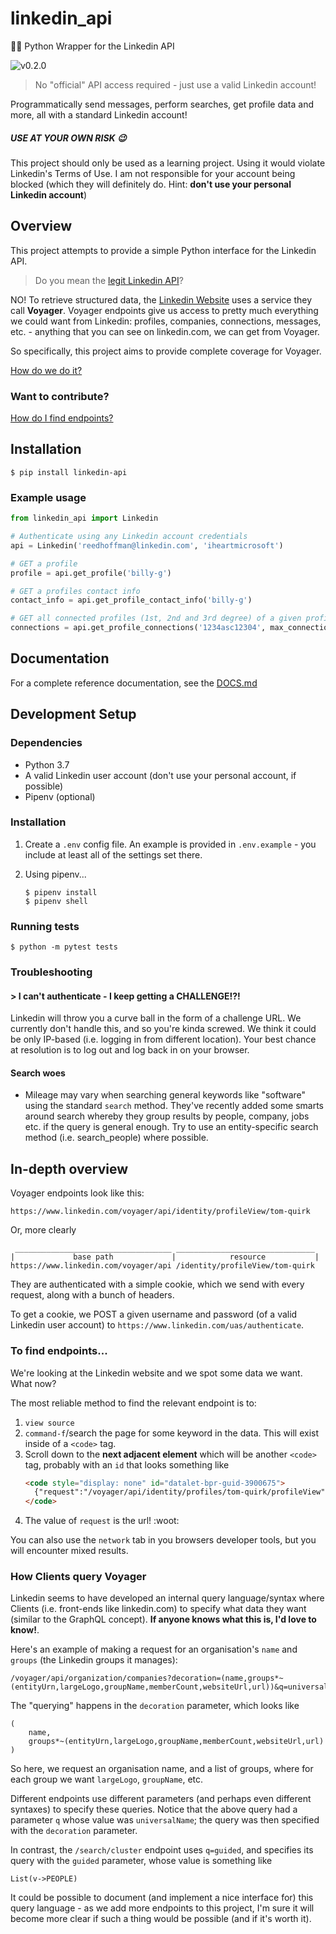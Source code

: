 # linkedin_api

👨‍💼 Python Wrapper for the Linkedin API

![v0.2.0](https://img.shields.io/badge/PyPI-v0.2.0-blue.svg)

> No "official" API access required - just use a valid Linkedin account!

Programmatically send messages, perform searches, get profile data and more, all with a standard Linkedin account!

##### USE AT YOUR OWN RISK 😉
This project should only be used as a learning project. Using it would violate Linkedin's Terms of Use. I am not responsible for your account being blocked (which they will definitely do. Hint: **don't use your personal Linkedin account**)

## Overview

This project attempts to provide a simple Python interface for the Linkedin API.

> Do you mean the [legit Linkedin API](https://developer.linkedin.com/)?

NO! To retrieve structured data, the [Linkedin Website](https://linkedin.com) uses a service they call **Voyager**. Voyager endpoints give us access to pretty much everything we could want from Linkedin: profiles, companies, connections, messages, etc. - anything that you can see on linkedin.com, we can get from Voyager.

So specifically, this project aims to provide complete coverage for Voyager.

[How do we do it?](#in-depth-overview)

### Want to contribute?
[How do I find endpoints?](to-find-endpoints)

## Installation
```
$ pip install linkedin-api
```

### Example usage

```python
from linkedin_api import Linkedin

# Authenticate using any Linkedin account credentials
api = Linkedin('reedhoffman@linkedin.com', 'iheartmicrosoft')

# GET a profile
profile = api.get_profile('billy-g')

# GET a profiles contact info
contact_info = api.get_profile_contact_info('billy-g')

# GET all connected profiles (1st, 2nd and 3rd degree) of a given profile
connections = api.get_profile_connections('1234asc12304', max_connections=200)
```

## Documentation
For a complete reference documentation, see the [DOCS.md](https://github.com/tomquirk/linkedin-api/blob/master/DOCS.md)

## Development Setup

### Dependencies

* Python 3.7
* A valid Linkedin user account (don't use your personal account, if possible)
* Pipenv (optional)

### Installation

1. Create a `.env` config file. An example is provided in `.env.example` - you include at least all of the settings set there.
2. Using pipenv...

    ```
    $ pipenv install
    $ pipenv shell
    ```

### Running tests

```
$ python -m pytest tests
```

### Troubleshooting

#### > I can't authenticate - I keep getting a CHALLENGE!?!

Linkedin will throw you a curve ball in the form of a challenge URL. We currently don't handle this, and so you're kinda screwed. We think it could be only IP-based (i.e. logging in from different location). Your best chance at resolution is to log out and log back in on your browser.

#### Search woes
- Mileage may vary when searching general keywords like "software" using the standard `search` method. They've recently added some smarts around search whereby they group results by people, company, jobs etc. if the query is general enough. Try to use an entity-specific search method (i.e. search_people) where possible.

## In-depth overview

Voyager endpoints look like this:
```
https://www.linkedin.com/voyager/api/identity/profileView/tom-quirk
```

Or, more clearly
```
 ___________________________________ _______________________________
|             base path             |            resource           |
https://www.linkedin.com/voyager/api /identity/profileView/tom-quirk
```

They are authenticated with a simple cookie, which we send with every request, along with a bunch of headers.

To get a cookie, we POST a given username and password (of a valid Linkedin user account) to `https://www.linkedin.com/uas/authenticate`.

### To find endpoints...

We're looking at the Linkedin website and we spot some data we want. What now?

The most reliable method to find the relevant endpoint is to: 
1. `view source`
2. `command-f`/search the page for some keyword in the data. This will exist inside of a `<code>` tag.
3. Scroll down to the **next adjacent element** which will be another `<code>` tag, probably with an `id` that looks something like
    ```html
    <code style="display: none" id="datalet-bpr-guid-3900675">
      {"request":"/voyager/api/identity/profiles/tom-quirk/profileView","status":200,"body":"bpr-guid-3900675"}
    </code>
    ```
4. The value of `request` is the url! :woot:

You can also use the `network` tab in you browsers developer tools, but you will encounter mixed results.

### How Clients query Voyager

Linkedin seems to have developed an internal query language/syntax where Clients (i.e. front-ends like linkedin.com) to specify what data they want (similar to the GraphQL concept). **If anyone knows what this is, I'd love to know!**.

Here's an example of making a request for an organisation's `name` and `groups` (the Linkedin groups it manages):

```
/voyager/api/organization/companies?decoration=(name,groups*~(entityUrn,largeLogo,groupName,memberCount,websiteUrl,url))&q=universalName&universalName=linkedin
```

The "querying" happens in the `decoration` parameter, which looks like
```
(
    name,
    groups*~(entityUrn,largeLogo,groupName,memberCount,websiteUrl,url)
)
```
So here, we request an organisation name, and a list of groups, where for each group we want `largeLogo`, `groupName`, etc.

Different endpoints use different parameters (and perhaps even different syntaxes) to specify these queries. Notice that the above query had a parameter `q` whose value was `universalName`; the query was then specified with the `decoration` parameter. 

In contrast, the `/search/cluster` endpoint uses `q=guided`, and specifies its query with the `guided` parameter, whose value is something like
```
List(v->PEOPLE)
```

It could be possible to document (and implement a nice interface for) this query language - as we add more endpoints to this project, I'm sure it will become more clear if such a thing would be possible (and if it's worth it).


